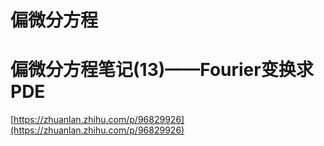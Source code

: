 # 偏微分方程




# 偏微分方程笔记(13)——Fourier变换求PDE








[https://zhuanlan.zhihu.com/p/96829926](https://zhuanlan.zhihu.com/p/96829926)























